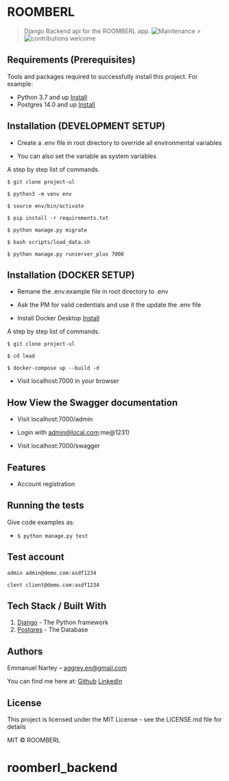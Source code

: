 # ROOMBERL

> Django Backend api for the ROOMBERL app.
> ![Maintenance](https://img.shields.io/badge/Maintained%3F-yes-green.svg) > ![contributions welcome](https://img.shields.io/badge/contributions-welcome-brightgreen.svg?style=flat)

## Requirements (Prerequisites)

Tools and packages required to successfully install this project.
For example:

- Python 3.7 and up [Install](https://python.org)
- Postgres 14.0 and up [Install](https://postgres.com/)

## Installation (DEVELOPMENT SETUP)

- Create a .env file in root directory to override all environmental variables

- You can also set the variable as system variables

A step by step list of commands.

`$ git clone project-ul`

`$ python3 -m venv env`

`$ source env/bin/activate`

`$ pip install -r requirements.txt`

`$ python manage.py migrate`

`$ bash scripts/load_data.sh`

`$ python manage.py runserver_plus 7000`

## Installation (DOCKER SETUP)

- Remane the .env.example file in root directory to .env

- Ask the PM for valid cedentials and use it the update the .env file

- Install Docker Desktop [Install](https://python.org)

A step by step list of commands.

`$ git clone project-ul`

`$ cd lead`

`$ docker-compose up --build -d`

- Visit localhost:7000 in your browser

## How View the Swagger documentation

- Visit localhost:7000/admin

- Login with admin@local.com:me@1231)

- Visit localhost:7000/swagger

## Features

- Account registration

## Running the tests

Give code examples as:

- `$ python manage.py test`

## Test account

    admin admin@demo.com:asdf1234

    clent client@demo.com:asdf1234

## Tech Stack / Built With

1. [Django](https://django.com/) - The Python framework
1. [Postgres](https://postgres.com/) - The Database

## Authors

Emmanuel Nartey – aggrey.en@gmail.com

You can find me here at:
[Github](https://github.com/Emmanuel-Aggrey)
[LinkedIn](https://www.linkedin.com/in/emmanuel-teye-nartey/)

## License

This project is licensed under the MIT License - see the LICENSE.md file for details

MIT © ROOMBERL

# roomberl_backend
